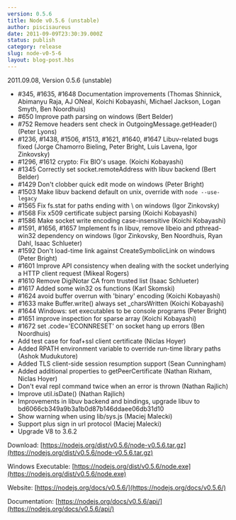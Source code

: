 ```yaml
---
version: 0.5.6
title: Node v0.5.6 (unstable)
author: piscisaureus
date: 2011-09-09T23:30:39.000Z
status: publish
category: release
slug: node-v0-5-6
layout: blog-post.hbs
---
```


2011.09.08, Version 0.5.6 (unstable)

- #345, #1635, #1648 Documentation improvements (Thomas Shinnick, Abimanyu Raja, AJ ONeal, Koichi Kobayashi, Michael Jackson, Logan Smyth, Ben Noordhuis)
- #650 Improve path parsing on windows (Bert Belder)
- #752 Remove headers sent check in OutgoingMessage.getHeader() (Peter Lyons)
- #1236, #1438, #1506, #1513, #1621, #1640, #1647 Libuv-related bugs fixed (Jorge Chamorro Bieling, Peter Bright, Luis Lavena, Igor Zinkovsky)
- #1296, #1612 crypto: Fix BIO's usage. (Koichi Kobayashi)
- #1345 Correctly set socket.remoteAddress with libuv backend (Bert Belder)
- #1429 Don't clobber quick edit mode on windows (Peter Bright)
- #1503 Make libuv backend default on unix, override with `node --use-legacy`
- #1565 Fix fs.stat for paths ending with \\ on windows (Igor Zinkovsky)
- #1568 Fix x509 certificate subject parsing (Koichi Kobayashi)
- #1586 Make socket write encoding case-insensitive (Koichi Kobayashi)
- #1591, #1656, #1657 Implement fs in libuv, remove libeio and pthread-win32 dependency on windows (Igor Zinkovsky, Ben Noordhuis, Ryan Dahl, Isaac Schlueter)
- #1592 Don't load-time link against CreateSymbolicLink on windows (Peter Bright)
- #1601 Improve API consistency when dealing with the socket underlying a HTTP client request (Mikeal Rogers)
- #1610 Remove DigiNotar CA from trusted list (Isaac Schlueter)
- #1617 Added some win32 os functions (Karl Skomski)
- #1624 avoid buffer overrun with 'binary' encoding (Koichi Kobayashi)
- #1633 make Buffer.write() always set \_charsWritten (Koichi Kobayashi)
- #1644 Windows: set executables to be console programs (Peter Bright)
- #1651 improve inspection for sparse array (Koichi Kobayashi)
- #1672 set .code='ECONNRESET' on socket hang up errors (Ben Noordhuis)
- Add test case for foaf+ssl client certificate (Niclas Hoyer)
- Added RPATH environment variable to override run-time library paths (Ashok Mudukutore)
- Added TLS client-side session resumption support (Sean Cunningham)
- Added additional properties to getPeerCertificate (Nathan Rixham, Niclas Hoyer)
- Don't eval repl command twice when an error is thrown (Nathan Rajlich)
- Improve util.isDate() (Nathan Rajlich)
- Improvements in libuv backend and bindings, upgrade libuv to bd6066cb349a9b3a1b0d87b146ddaee06db31d10
- Show warning when using lib/sys.js (Maciej Malecki)
- Support plus sign in url protocol (Maciej Malecki)
- Upgrade V8 to 3.6.2

Download: [https://nodejs.org/dist/v0.5.6/node-v0.5.6.tar.gz](https://nodejs.org/dist/v0.5.6/node-v0.5.6.tar.gz)

Windows Executable: [https://nodejs.org/dist/v0.5.6/node.exe](https://nodejs.org/dist/v0.5.6/node.exe)

Website: [https://nodejs.org/docs/v0.5.6/](https://nodejs.org/docs/v0.5.6/)

Documentation: [https://nodejs.org/docs/v0.5.6/api/](https://nodejs.org/docs/v0.5.6/api/)
